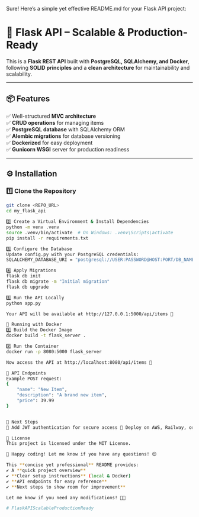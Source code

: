 Sure! Here’s a simple yet effective README.md for your Flask API project:
# 🚀 Flask API – Scalable & Production-Ready  

This is a **Flask REST API** built with **PostgreSQL, SQLAlchemy, and Docker**, following **SOLID principles** and a **clean architecture** for maintainability and scalability.

---

## 📦 Features  
✅ Well-structured **MVC architecture**  
✅ **CRUD operations** for managing items  
✅ **PostgreSQL database** with SQLAlchemy ORM  
✅ **Alembic migrations** for database versioning  
✅ **Dockerized** for easy deployment  
✅ **Gunicorn WSGI** server for production readiness  

---

## ⚙️ Installation  

### 1️⃣ Clone the Repository  
```bash
git clone <REPO_URL>
cd my_flask_api

2️⃣ Create a Virtual Environment & Install Dependencies
python -m venv .venv  
source .venv/bin/activate  # On Windows: .venv\Scripts\activate
pip install -r requirements.txt

3️⃣ Configure the Database
Update config.py with your PostgreSQL credentials:
SQLALCHEMY_DATABASE_URI = "postgresql://USER:PASSWORD@HOST:PORT/DB_NAME"

4️⃣ Apply Migrations
flask db init  
flask db migrate -m "Initial migration"  
flask db upgrade 

5️⃣ Run the API Locally
python app.py

Your API will be available at http://127.0.0.1:5000/api/items 🚀

🐳 Running with Docker
1️⃣ Build the Docker Image
docker build -t flask_server .

2️⃣ Run the Container
docker run -p 8080:5000 flask_server

Now access the API at http://localhost:8080/api/items 🎯

📡 API Endpoints
Example POST request:
{
    "name": "New Item",
    "description": "A brand new item",
    "price": 39.99
}


🎯 Next Steps
🔹 Add JWT authentication for secure access 🔹 Deploy on AWS, Railway, or Heroku 🔹 Implement unit tests for reliability

📜 License
This project is licensed under the MIT License.

🚀 Happy coding! Let me know if you have any questions! 😊

This **concise yet professional** README provides:  
✔ A **quick project overview**  
✔ **Clear setup instructions** (local & Docker)  
✔ **API endpoints for easy reference**  
✔ **Next steps to show room for improvement**  

Let me know if you need any modifications! 🚀🔥

# FlaskAPIScalableProductionReady
